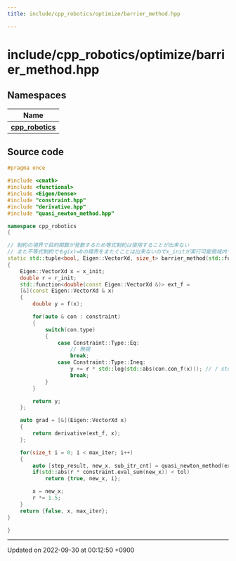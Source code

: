 ```yaml
---
title: include/cpp_robotics/optimize/barrier_method.hpp

---
```


# include/cpp_robotics/optimize/barrier_method.hpp



## Namespaces

| Name           |
| -------------- |
| **[cpp_robotics](/cpp_robotics/doxybook/Namespaces/namespacecpp__robotics/)**  |




## Source code

```cpp
#pragma once

#include <cmath>
#include <functional>
#include <Eigen/Dense>
#include "constraint.hpp"
#include "derivative.hpp"
#include "quasi_newton_method.hpp"

namespace cpp_robotics
{

// 制約の境界で目的関数が発散するため等式制約は使用することが出来ない
// また不等式制約でもg(x)=0の境界をまたぐことは出来ないのでx_initが実行可能領域内である必要がある
static std::tuple<bool, Eigen::VectorXd, size_t> barrier_method(std::function<double(const Eigen::VectorXd &)> f, ConstraintArray constraint, Eigen::VectorXd x_init, const double r_init = 10.0, const double tol = 1e-3, const size_t max_iter = 1000)
{
    Eigen::VectorXd x = x_init;
    double r = r_init;
    std::function<double(const Eigen::VectorXd &)> ext_f = 
    [&](const Eigen::VectorXd & x)
    {
        double y = f(x);

        for(auto & con : constraint)
        {
            switch(con.type)
            {
                case Constraint::Type::Eq:
                    // 無視
                    break;
                case Constraint::Type::Ineq:
                    y += r * std::log(std::abs(con.con_f(x))); // / std::pow(, 2);
                    break;
            }
        }

        return y;
    };

    auto grad = [&](Eigen::VectorXd x)
    {
        return derivative(ext_f, x);
    };

    for(size_t i = 0; i < max_iter; i++)
    {
        auto [step_result, new_x, sub_itr_cnt] = quasi_newton_method(ext_f, grad, x, tol, 1);
        if(std::abs(r * constraint.eval_sum(new_x)) < tol)
            return {true, new_x, i};

        x = new_x;
        r *= 1.5;
    }
    return {false, x, max_iter};
}

}
```


-------------------------------

Updated on 2022-09-30 at 00:12:50 +0900
